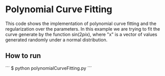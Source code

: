 # Polynomial Curve Fitting

This code shows the implementation of polynomial curve fitting and the regularization over the parameters.
In this example we are trying to fit the curve generate by the function sin(2*pi*x), where "x" is a vector of
values generated randomly under a normal distribution.

## How to run

´´´
$ python polynomialCurveFitting.py
´´´

